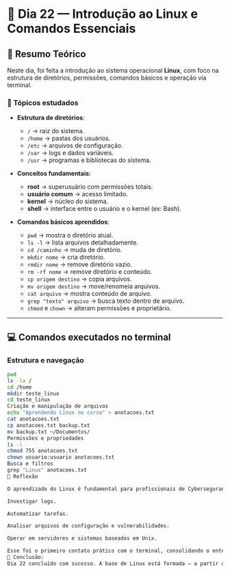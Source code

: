 # 🐧 Dia 22 — Introdução ao Linux e Comandos Essenciais

## 📘 Resumo Teórico

Neste dia, foi feita a introdução ao sistema operacional **Linux**, com foco na estrutura de diretórios, permissões, comandos básicos e operação via terminal.

### 🔹 Tópicos estudados

- **Estrutura de diretórios**:
  - `/` → raiz do sistema.
  - `/home` → pastas dos usuários.
  - `/etc` → arquivos de configuração.
  - `/var` → logs e dados variáveis.
  - `/usr` → programas e bibliotecas do sistema.

- **Conceitos fundamentais**:
  - **root** → superusuário com permissões totais.
  - **usuário comum** → acesso limitado.
  - **kernel** → núcleo do sistema.
  - **shell** → interface entre o usuário e o kernel (ex: Bash).

- **Comandos básicos aprendidos**:
  - `pwd` → mostra o diretório atual.
  - `ls -l` → lista arquivos detalhadamente.
  - `cd /caminho` → muda de diretório.
  - `mkdir nome` → cria diretório.
  - `rmdir nome` → remove diretório vazio.
  - `rm -rf nome` → remove diretório e conteúdo.
  - `cp origem destino` → copia arquivos.
  - `mv origem destino` → move/renomeia arquivos.
  - `cat arquivo` → mostra conteúdo de arquivo.
  - `grep "texto" arquivo` → busca texto dentro de arquivo.
  - `chmod` e `chown` → alteram permissões e proprietário.

---

## 💻 Comandos executados no terminal

### Estrutura e navegação

```bash
pwd
ls -la /
cd /home
mkdir teste_linux
cd teste_linux
Criação e manipulação de arquivos
echo "Aprendendo Linux no curso" > anotacoes.txt
cat anotacoes.txt
cp anotacoes.txt backup.txt
mv backup.txt ~/Documentos/
Permissões e propriedades
ls -l
chmod 755 anotacoes.txt
chown usuario:usuario anotacoes.txt
Busca e filtros
grep "Linux" anotacoes.txt
🧠 Reflexão

O aprendizado do Linux é fundamental para profissionais de Cybersegurança. A compreensão da estrutura de diretórios, permissões e comandos básicos é essencial para:

Investigar logs.

Automatizar tarefas.

Analisar arquivos de configuração e vulnerabilidades.

Operar em servidores e sistemas baseados em Unix.

Esse foi o primeiro contato prático com o terminal, consolidando o entendimento sobre como o sistema operacional funciona “por baixo dos panos”.
📅 Conclusão:
Dia 22 concluído com sucesso. A base de Linux está formada — a partir daqui, o uso do terminal se tornará natural, principalmente para tarefas de análise e automação em segurança da informação.